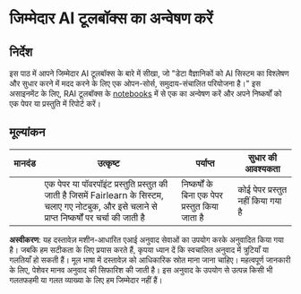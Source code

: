 # जिम्मेदार AI टूलबॉक्स का अन्वेषण करें

## निर्देश

इस पाठ में आपने जिम्मेदार AI टूलबॉक्स के बारे में सीखा, जो "डेटा वैज्ञानिकों को AI सिस्टम का विश्लेषण और सुधार करने में मदद करने के लिए एक ओपन-सोर्स, समुदाय-संचालित परियोजना है।" इस असाइनमेंट के लिए, RAI टूलबॉक्स के [notebooks](https://github.com/microsoft/responsible-ai-toolbox/blob/main/notebooks/responsibleaidashboard/getting-started.ipynb) में से एक का अन्वेषण करें और अपने निष्कर्षों को एक पेपर या प्रस्तुति में रिपोर्ट करें।

## मूल्यांकन

| मानदंड | उत्कृष्ट | पर्याप्त | सुधार की आवश्यकता |
| ------ | -------- | -------- | ----------------- |
|        |  एक पेपर या पॉवरपॉइंट प्रस्तुति प्रस्तुत की जाती है जिसमें Fairlearn के सिस्टम, चलाए गए नोटबुक, और इसे चलाने से प्राप्त निष्कर्षों पर चर्चा की जाती है        |   निष्कर्षों के बिना एक पेपर प्रस्तुत किया जाता है       |  कोई पेपर प्रस्तुत नहीं किया गया है                 |

**अस्वीकरण**:
यह दस्तावेज़ मशीन-आधारित एआई अनुवाद सेवाओं का उपयोग करके अनुवादित किया गया है। जबकि हम सटीकता के लिए प्रयास करते हैं, कृपया ध्यान दें कि स्वचालित अनुवाद में त्रुटियाँ या गलतियाँ हो सकती हैं। मूल भाषा में दस्तावेज़ को आधिकारिक स्रोत माना जाना चाहिए। महत्वपूर्ण जानकारी के लिए, पेशेवर मानव अनुवाद की सिफारिश की जाती है। इस अनुवाद के उपयोग से उत्पन्न किसी भी गलतफहमी या गलत व्याख्या के लिए हम जिम्मेदार नहीं हैं।